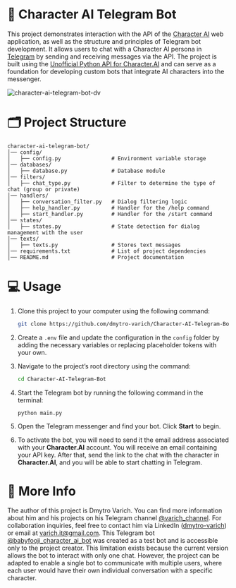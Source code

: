 # 👾 Character AI Telegram Bot
This project demonstrates interaction with the API of the [Character AI](https://character.ai/) web application, as well as the structure and principles of Telegram bot development. It allows users to chat with a Character AI persona in [Telegram](https://web.telegram.org/) by sending and receiving messages via the API. The project is built using the [Unofficial Python API for Character.AI](https://github.com/kramcat/CharacterAI) and can serve as a foundation for developing custom bots that integrate AI characters into the messenger.

![character-ai-telegram-bot-dv](https://github.com/user-attachments/assets/0d32d7e5-340e-418c-8951-6a27d0ad2c4f)

# 🗂️ Project Structure 
```
character-ai-telegram-bot/
│── config/ 
│   ├── config.py                # Environment variable storage
│── databases/ 
│   ├── database.py              # Database module
│── filters/ 
│   ├── chat_type.py             # Filter to determine the type of chat (group or private)
│── handlers/   
│   ├── conversation_filter.py   # Dialog filtering logic
│   ├── help_handler.py          # Handler for the /help command
│   ├── start_handler.py         # Handler for the /start command
│── states/ 
│   ├── states.py                # State detection for dialog management with the user
│── texts/ 
│   ├── texts.py                 # Stores text messages
│── requirements.txt             # List of project dependencies      
│── README.md                    # Project documentation
```

# 💻 Usage
1. Clone this project to your computer using the following command:  
   ```bash
   git clone https://github.com/dmytro-varich/Character-AI-Telegram-Bot.git
   ```  

2. Create a `.env` file and update the configuration in the `config` folder by adding the necessary variables or replacing placeholder tokens with your own.  

3. Navigate to the project’s root directory using the command:  
   ```bash
   cd Character-AI-Telegram-Bot
   ```  

4. Start the Telegram bot by running the following command in the terminal:  
   ```bash
   python main.py
   ```  

5. Open the Telegram messenger and find your bot. Click **Start** to begin.  

6. To activate the bot, you will need to send it the email address associated with your **Character.AI** account. You will receive an email containing your API key. After that, send the link to the chat with the character in **Character.AI**, and you will be able to start chatting in Telegram.

# 📌 More Info
The author of this project is Dmytro Varich. You can find more information about him and his projects on his Telegram channel [@varich_channel](https://t.me/varich_channel). For collaboration inquiries, feel free to contact him via LinkedIn ([dmytro-varich](https://www.linkedin.com/in/dmytro-varich/)) or email at varich.it@gmail.com.
This Telegram bot [@babyfooji_character_ai_bot](https://t.me/babyfooji_character_ai_bot) was created as a test bot and is accessible only to the project creator. This limitation exists because the current version allows the bot to interact with only one chat. However, the project can be adapted to enable a single bot to communicate with multiple users, where each user would have their own individual conversation with a specific character.
